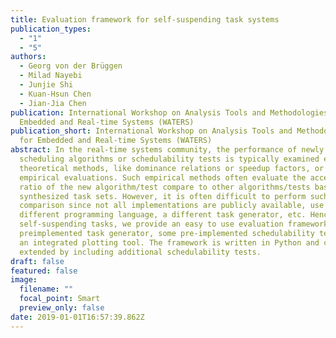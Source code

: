 ```yaml
---
title: Evaluation framework for self-suspending task systems
publication_types:
  - "1"
  - "5"
authors:
  - Georg von der Brüggen
  - Milad Nayebi
  - Junjie Shi
  - Kuan-Hsun Chen
  - Jian-Jia Chen
publication: International Workshop on Analysis Tools and Methodologies for
  Embedded and Real-time Systems (WATERS)
publication_short: International Workshop on Analysis Tools and Methodologies
  for Embedded and Real-time Systems (WATERS)
abstract: In the real-time systems community, the performance of newly designed
  scheduling algorithms or schedulability tests is typically examined either by
  theoretical methods, like dominance relations or speedup factors, or using
  empirical evaluations. Such empirical methods often evaluate the acceptance
  ratio of the new algorithm/test compare to other algorithms/tests based on
  synthesized task sets. However, it is often difficult to perform such a
  comparison since not all implementations are publicly available, use a
  different programming language, a different task generator, etc. Hence, for
  self-suspending tasks, we provide an easy to use evaluation framework with a
  preimplemented task generator, some pre-implemented schedulability tests, and
  an integrated plotting tool. The framework is written in Python and can be
  extended by including additional schedulability tests.
draft: false
featured: false
image:
  filename: ""
  focal_point: Smart
  preview_only: false
date: 2019-01-01T16:57:39.862Z
---
```

